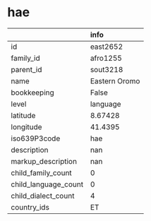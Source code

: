 # hae
|                      | info          |
|:---------------------|:--------------|
| id                   | east2652      |
| family_id            | afro1255      |
| parent_id            | sout3218      |
| name                 | Eastern Oromo |
| bookkeeping          | False         |
| level                | language      |
| latitude             | 8.67428       |
| longitude            | 41.4395       |
| iso639P3code         | hae           |
| description          | nan           |
| markup_description   | nan           |
| child_family_count   | 0             |
| child_language_count | 0             |
| child_dialect_count  | 4             |
| country_ids          | ET            |